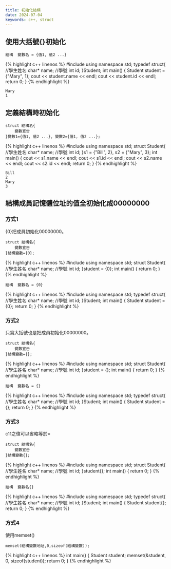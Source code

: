 ```yaml
---
title: 初始化結構
date: 2024-07-04
keywords: c++, struct
---
```

## 使用大括號{}初始化
```
結構  變數名 = {值1, 值2 ...}
```
{% highlight c++ linenos %}
#include <iostream>
using namespace std;
typedef struct{
  //學生姓名
  char* name;
  //學號
  int id;
}Student;
int main() {
  Student student = {"Mary", 1};
  cout << student.name << endl;
  cout << student.id << endl;
  return 0;
}
{% endhighlight %}
```
Mary
1
```

## 定義結構時初始化
```
struct 結構名{
	變數宣告
}變數1={值1, 值2 ...}, 變數2={值1, 值2 ...};
```
{% highlight c++ linenos %}
#include <iostream>
using namespace std;
struct Student{
  //學生姓名
  char* name;
  //學號
  int id;
}s1 = {"Bill", 2}, s2 = {"Mary", 3};
int main() {
  cout << s1.name << endl;
  cout << s1.id << endl;
  cout << s2.name << endl;
  cout << s2.id << endl;
  return 0;
}
{% endhighlight %}
```
Bill
2
Mary
3
```

## 結構成員記憶體位址的值全初始化成00000000
### 方式1
{0}把成員初始化00000000。
```
struct 結構名{
	變數宣告
}結構變數={0};
```

{% highlight c++ linenos %}
#include <iostream>
using namespace std;
struct Student{
  //學生姓名
  char* name;
  //學號
  int id;
}student = {0};
int main() {
  return 0;
}
{% endhighlight %}

```
結構  變數名 = {0}
```
{% highlight c++ linenos %}
#include <iostream>
using namespace std;
typedef struct{
  //學生姓名
  char* name;
  //學號
  int id;
}Student;
int main() {
  Student student = {0};
  return 0;
}
{% endhighlight %}

### 方式2
只寫大括號也是把成員初始化00000000。
```
struct 結構名{
	變數宣告
}結構變數={};
```

{% highlight c++ linenos %}
#include <iostream>
using namespace std;
struct Student{
  //學生姓名
  char* name;
  //學號
  int id;
}student = {};
int main() {
  return 0;
}
{% endhighlight %}

```
結構  變數名 = {}
```
{% highlight c++ linenos %}
#include <iostream>
using namespace std;
typedef struct{
  //學生姓名
  char* name;
  //學號
  int id;
}Student;
int main() {
  Student student = {};
  return 0;
}
{% endhighlight %}

### 方式3
c11之徫可以省略等於=
```
struct 結構名{
	變數宣告
}結構變數{};
```

{% highlight c++ linenos %}
#include <iostream>
using namespace std;
struct Student{
  //學生姓名
  char* name;
  //學號
  int id;
}student{};
int main() {
  return 0;
}
{% endhighlight %}

```
結構  變數名{}
```
{% highlight c++ linenos %}
#include <iostream>
using namespace std;
typedef struct{
  //學生姓名
  char* name;
  //學號
  int id;
}Student;
int main() {
  Student student{};
  return 0;
}
{% endhighlight %}

### 方式4
使用memset()
```
memset(結構變數地址,0,sizeof(結構變數));
```

{% highlight c++ linenos %}
int main() {
  Student student;
  memset(&student, 0, sizeof(student));
  return 0;
}
{% endhighlight %}




